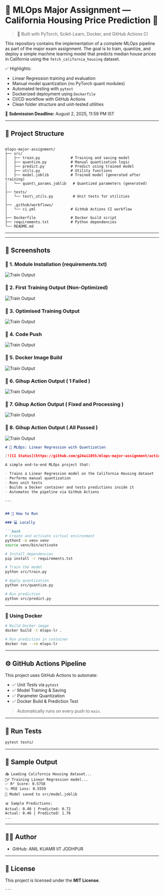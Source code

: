 # 🧠 MLOps Major Assignment — California Housing Price Prediction 🏡

> 🚀 Built with PyTorch, Scikit-Learn, Docker, and GitHub Actions CI

This repository contains the implementation of a complete MLOps pipeline as part of the major exam assignment. The goal is to train, quantize, and deploy a simple machine learning model that predicts median house prices in California using the `fetch_california_housing` dataset.

✅ Highlights:
- Linear Regression training and evaluation  
- Manual model quantization (no PyTorch quant modules)  
- Automated testing with `pytest`  
- Dockerized deployment using `Dockerfile`  
- CI/CD workflow with GitHub Actions  
- Clean folder structure and unit-tested utilities  

📅 **Submission Deadline:** August 2, 2025, 11:59 PM IST  


---



## 📁 Project Structure

```text

mlops-major-assignment/
├── src/
│   ├── train.py              # Training and saving model
│   ├── quantize.py           # Manual quantization logic
│   ├── predict.py            # Predict using trained model
│   ├── utils.py              # Utility functions
│   ├── model.joblib          # Trained model (generated after training)
│   └── quant\_params.joblib   # Quantized parameters (generated)
│
├── tests/
│   └── test\_utils.py         # Unit tests for utilities
│
├── .github/workflows/
│   └── ci.yml                # GitHub Actions CI workflow
│
├── Dockerfile                # Docker build script
├── requirements.txt          # Python dependencies
└── README.md

````

---


---
## 📸 Screenshots


### 🔧 1. Module Installation (requirements.txt)
![Train Output](screenshots/run-requirement.png)

### 🔧 2. First Training Output (Non-Optimized) 
![Train Output](screenshots/nopr.png )

### 🔧 3. Optimised Training Output 
![Train Output](screenshots/otr.png )

### 🔧 4. Code Push
![Train Output](screenshots/code-push.png)


### 🔧 5. Docker Image Build
![Train Output](screenshots/docker-build.png)



### 🔧 6. Gihup Action Output ( 1 Failed )
![Train Output](screenshots/1-failed-action.png)


### 🔧 7. Gihup Action Output ( Fixed and Processing )
![Train Output](screenshots/rerun-action.png)


### 🔧 8. Gihup Action Output ( All Passed )
![Train Output](screenshots/all-action-pass.png)


```markdown
# 🧠 MLOps: Linear Regression with Quantization

[![CI Status](https://github.com/g24ai1055/mlops-major-assignment/actions/workflows/ci.yml/badge.svg)](https://github.com/g24ai1055/mlops-major-assignment/actions)

A simple end-to-end MLOps project that:

- Trains a Linear Regression model on the California Housing dataset
- Performs manual quantization
- Runs unit tests
- Builds a Docker container and tests predictions inside it
- Automates the pipeline via GitHub Actions

---


## 🚀 How to Run

### 💻 Locally

```bash
# Create and activate virtual environment
python3 -m venv venv
source venv/bin/activate

# Install dependencies
pip install -r requirements.txt

# Train the model
python src/train.py

# Apply quantization
python src/quantize.py

# Run prediction
python src/predict.py
````

---

### 🐳 Using Docker

```bash
# Build Docker image
docker build -t mlops-lr .

# Run prediction in container
docker run --rm mlops-lr
```

---

## ⚙️ GitHub Actions Pipeline

This project uses GitHub Actions to automate:

* ✅ Unit Tests via `pytest`
* ✅ Model Training & Saving
* ✅ Parameter Quantization
* ✅ Docker Build & Prediction Test

> Automatically runs on every push to `main`.

---

## 🧪 Run Tests

```bash
pytest tests/
```

---

## 📝 Sample Output

```
📥 Loading California Housing dataset...
🏋️‍♂️ Training Linear Regression model...
✅ R² Score: 0.5758
📉 MSE Loss: 0.5559
💾 Model saved to src/model.joblib

📊 Sample Predictions:
Actual: 0.48 | Predicted: 0.72
Actual: 0.46 | Predicted: 1.76
...
```

---

## 👨‍💻 Author

* GitHub: ANIL KUAMR  IIT JODHPUR
---

## 📄 License

This project is licensed under the **MIT License**.

```
---
